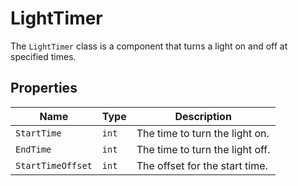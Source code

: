 # LightTimer

The `LightTimer` class is a component that turns a light on and off at specified times.

## Properties

| Name | Type | Description |
| --- | --- | --- |
| `StartTime` | `int` | The time to turn the light on. |
| `EndTime` | `int` | The time to turn the light off. |
| `StartTimeOffset` | `int` | The offset for the start time. |
